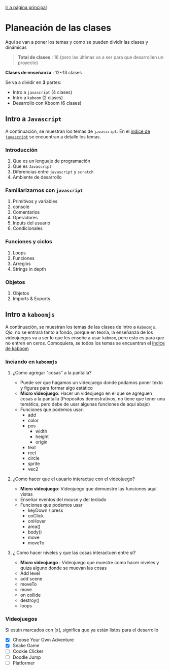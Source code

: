 [Ir a página principal][pagina_principal]

# Planeación de las clases

Aqui se van a poner los temas y como se pueden dividir las clases y dinámicas

> **Total de clases** : 16 (pero las últimas va a ser para que desarrollen un proyecto)

**Clases de enseñanza** : 12~13 clases

Se va a dividir en **3** partes:

- Intro a `javascript` (4 clases)
- Intro a `kaboom` (2 clases)
- Desarrollo con Kboom (6 clases)

## Intro a `Javascript`

A continuación, se muestran los temas de `javascript`. En el [indice de `javascript`][indice_js] se encuentran a detalle los temas.

### Introducción

1. Que es un lenguaje de programación
2. Que es `Javascript`
3. Diferencias entre `javascript` y `scratch`
4. Ambiente de desarrollo

### Familiarizarnos con `javascript`

1. Primitivos y variables
1. console
1. Comentarios
1. Operadores
1. Inputs del usuario
1. Condicionales

### Funciones y ciclos

1. Loops
1. Funciones
1. Arreglos
1. Strings in depth

### Objetos

1. Objetos
1. Imports & Exports

## Intro a `kaboomjs`

A continuación, se muestran los temas de las clases de Intro a `Kaboomjs`. _Ojo_, no se entrará tanto a fondo, porque en teoría, la enseñanza de los videojuegos va a ser lo que les enseñe a usar `kaboom`, pero esto es para que no entren en ceros. Comoquiera, se todos los temas se encuentran el [indice de kaboom][indice_kaboom]

### Inciando en `kaboomjs`

1. ¿Como agregar "cosas" a la pantalla?

   - Puede ser que hagamos un videojuego donde podamos poner texto y figuras para formar algo estático
   - **Micro videojuego**: Hacer un videojuego en el que se agreguen cosas a la pantalla (Propositos demostrativos, no tiene que tener una temática, pero debe de usar algunas funciones de aqui abajo)
   - Funciones que podemos usar:
     - add
     - color
     - pos
       - width
       - height
       - origin
     - text
     - rect
     - circle
     - sprite
     - vec2

1. ¿Como hacer que el usuario interactue con el videojuego?
   - **Micro videojuego**: Videojuego que demuestre las funciones aqui vistas
   - Enseñar eventos del mouse y del teclado
   - Funciones que podemos usar
     - keyDown / press
     - onClick
     - onHover
     - area()
     - body()
     - move
     - moveTo
1. ¿ Como hacer niveles y que las cosas interactuen entre sí?
   - **Micro videojuego** : Videojuego que muestre como hacer niveles y quiza alguno donde se muevan las cosas
   - Add level
   - add scene
   - moveTo
   - move
   - on collide
   - destroy()
   - loops

### Videojuegos

Si están marcados con [x], significa que ya están listos para el desarrollo

- [x] Choose Your Own Adventure
- [x] Snake Game
- [ ] Cookie Clicker
- [ ] Doodle Jump
- [ ] Platformer

<!-- Definiciones para paths -->

[indice_js]: ..\TemarioJs\indice.md
[indice_kaboom]: ..\kaboomjs\indice.md
[pagina_principal]: ../README.md

